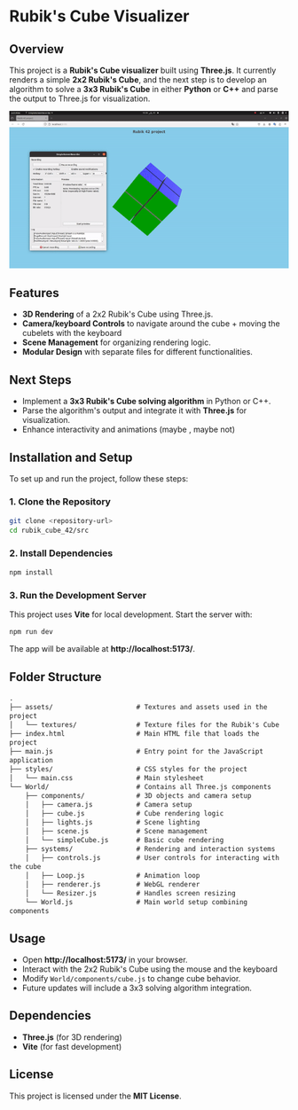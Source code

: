 # Rubik's Cube Visualizer

## Overview
This project is a **Rubik's Cube visualizer** built using **Three.js**. It currently renders a simple **2x2 Rubik's Cube**, and the next step is to develop an algorithm to solve a **3x3 Rubik's Cube** in either **Python** or **C++** and parse the output to Three.js for visualization.

![Rubik's Cube Animation](rubikcube.gif)

## Features
- **3D Rendering** of a 2x2 Rubik's Cube using Three.js.
- **Camera/keyboard Controls** to navigate around the cube + moving the cubelets with the keyboard 
- **Scene Management** for organizing rendering logic.
- **Modular Design** with separate files for different functionalities.

## Next Steps
- Implement a **3x3 Rubik's Cube solving algorithm** in Python or C++.
- Parse the algorithm's output and integrate it with **Three.js** for visualization.
- Enhance interactivity and animations (maybe , maybe not)

## Installation and Setup
To set up and run the project, follow these steps:

### 1. Clone the Repository
```sh
git clone <repository-url>
cd rubik_cube_42/src
```

### 2. Install Dependencies
```sh
npm install
```

### 3. Run the Development Server
This project uses **Vite** for local development. Start the server with:
```sh
npm run dev
```
The app will be available at **http://localhost:5173/**.

## Folder Structure
```
.
├── assets/                     # Textures and assets used in the project
│   └── textures/               # Texture files for the Rubik's Cube
├── index.html                  # Main HTML file that loads the project
├── main.js                     # Entry point for the JavaScript application
├── styles/                     # CSS styles for the project
│   └── main.css                # Main stylesheet
└── World/                      # Contains all Three.js components
    ├── components/             # 3D objects and camera setup
    │   ├── camera.js           # Camera setup
    │   ├── cube.js             # Cube rendering logic
    │   ├── lights.js           # Scene lighting
    │   ├── scene.js            # Scene management
    │   └── simpleCube.js       # Basic cube rendering
    ├── systems/                # Rendering and interaction systems
    │   ├── controls.js         # User controls for interacting with the cube
    │   ├── Loop.js             # Animation loop
    │   ├── renderer.js         # WebGL renderer
    │   └── Resizer.js          # Handles screen resizing
    └── World.js                # Main world setup combining components
```

## Usage
- Open **http://localhost:5173/** in your browser.
- Interact with the 2x2 Rubik's Cube using the mouse and the keyboard 
- Modify `World/components/cube.js` to change cube behavior.
- Future updates will include a 3x3 solving algorithm integration.

## Dependencies
- **Three.js** (for 3D rendering)
- **Vite** (for fast development)

## License
This project is licensed under the **MIT License**.



